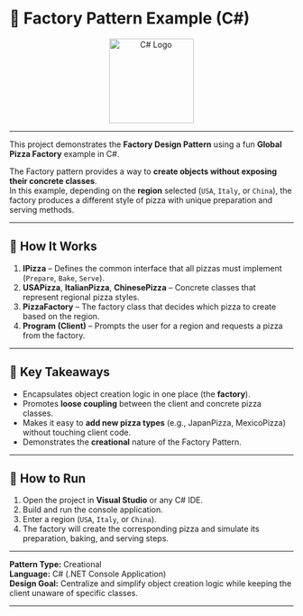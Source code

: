 # 🍕 Factory Pattern Example (C#)
<p align="center">
  <a href="https://learn.microsoft.com/en-us/dotnet/csharp/">
    <img src="https://upload.wikimedia.org/wikipedia/commons/4/4f/Csharp_Logo.png" alt="C# Logo" width="150"/>
  </a>
</p>

---

This project demonstrates the **Factory Design Pattern** using a fun **Global Pizza Factory** example in C#.

The Factory pattern provides a way to **create objects without exposing their concrete classes**.  
In this example, depending on the **region** selected (`USA`, `Italy`, or `China`), the factory produces a different style of pizza with unique preparation and serving methods.

---

## 🧩 How It Works

1. **IPizza** – Defines the common interface that all pizzas must implement (`Prepare`, `Bake`, `Serve`).  
2. **USAPizza**, **ItalianPizza**, **ChinesePizza** – Concrete classes that represent regional pizza styles.  
3. **PizzaFactory** – The factory class that decides which pizza to create based on the region.  
4. **Program (Client)** – Prompts the user for a region and requests a pizza from the factory.

---

## 🚀 Key Takeaways

- Encapsulates object creation logic in one place (the **factory**).  
- Promotes **loose coupling** between the client and concrete pizza classes.  
- Makes it easy to **add new pizza types** (e.g., JapanPizza, MexicoPizza) without touching client code.  
- Demonstrates the **creational** nature of the Factory Pattern.


---

## 🧪 How to Run

1. Open the project in **Visual Studio** or any C# IDE.  
2. Build and run the console application.  
3. Enter a region (`USA`, `Italy`, or `China`).  
4. The factory will create the corresponding pizza and simulate its preparation, baking, and serving steps.

---

**Pattern Type:** Creational  
**Language:** C# (.NET Console Application)  
**Design Goal:** Centralize and simplify object creation logic while keeping the client unaware of specific classes.

---


